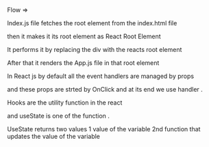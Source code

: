  <!-- Only the app.js file is loaded onn the web browser  -->

 Flow =>  

 Index.js file fetches the root element from the index.html file 

 then it makes it its root element as React Root Element 

 It performs it by replacing the div with the reacts root element 

 After that it renders the App.js file  in that root element 



 In React js by default all the event handlers are managed by props 

 and these props are strted by OnClick  and at  its end we use handler .


 Hooks are the utility function in the react 

and useState is one of the function  .


UseState returns two values 
1 value of the variable 
2nd function that updates the value of the variable 

 


